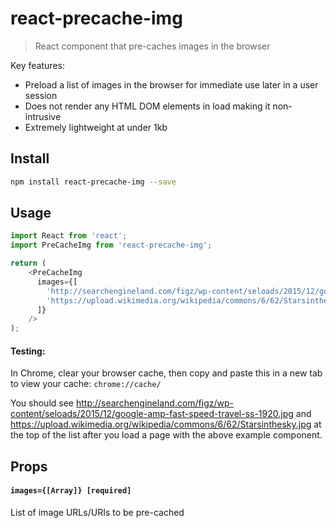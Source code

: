 react-precache-img
================

> React component that pre-caches images in the browser

Key features:

- Preload a list of images in the browser for immediate use later in a user session
- Does not render any HTML DOM elements in load making it non-intrusive
- Extremely lightweight at under 1kb

Install
-------

```bash
npm install react-precache-img --save
```

Usage
-------

```js
import React from 'react';
import PreCacheImg from 'react-precache-img';

return (
    <PreCacheImg
      images={[
        'http://searchengineland.com/figz/wp-content/seloads/2015/12/google-amp-fast-speed-travel-ss-1920.jpg',
        'https://upload.wikimedia.org/wikipedia/commons/6/62/Starsinthesky.jpg'
      ]}
    />
);
```
#### Testing:
In Chrome, clear your browser cache, then copy and paste this in a new tab to view your cache: `chrome://cache/`

You should see http://searchengineland.com/figz/wp-content/seloads/2015/12/google-amp-fast-speed-travel-ss-1920.jpg and https://upload.wikimedia.org/wikipedia/commons/6/62/Starsinthesky.jpg at the top of the list after you load a page with the above example component.

Props
---
#### `images={[Array]} [required]`

List of image URLs/URIs to be pre-cached
